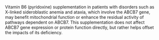 Vitamin B6 (pyridoxine) supplementation in patients with disorders such as X-linked sideroblastic anemia and ataxia, which involve the ABCB7 gene, may benefit mitochondrial function or enhance the residual activity of pathways dependent on ABCB7. This supplementation does not affect ABCB7 gene expression or protein function directly, but rather helps offset the impacts of its deficiency.
